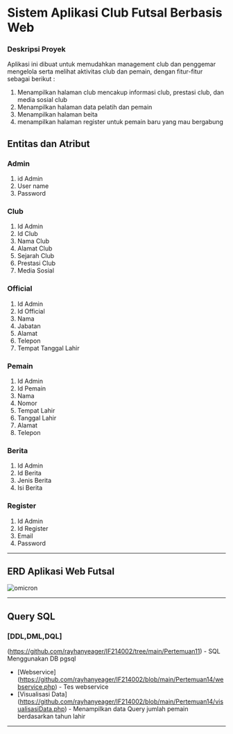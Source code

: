 # Sistem Aplikasi Club Futsal Berbasis Web

### Deskripsi Proyek
Aplikasi ini dibuat untuk memudahkan management club dan penggemar mengelola serta melihat aktivitas club dan pemain, dengan fitur-fitur sebagai berikut :
1. Menampilkan halaman club mencakup informasi club, prestasi club, dan media sosial club
2. Menampilkan halaman data pelatih dan pemain 
3. Menampilkan halaman beita
4. menampilkan halaman register untuk pemain baru yang mau bergabung

## Entitas dan Atribut
### Admin
1. id Admin
2. User name
3. Password

### Club
1. Id Admin
2. Id Club
3. Nama Club
4. Alamat Club
5. Sejarah Club 
6. Prestasi Club
7. Media Sosial

### Official
1. Id Admin
2. Id Official
3. Nama
4. Jabatan
5. Alamat
6. Telepon
7. Tempat Tanggal Lahir 

### Pemain
1. Id Admin
2. Id Pemain
3. Nama
4. Nomor
5. Tempat Lahir
6. Tanggal Lahir
7. Alamat
8. Telepon

### Berita
1. Id Admin
2. Id Berita
3. Jenis Berita
4. Isi Berita

### Register 
1. Id Admin 
2. Id Register
3. Email
4. Password
---
## ERD Aplikasi Web Futsal
![omicron](https://user-images.githubusercontent.com/86096057/176569729-186738d9-e6d5-40e2-8f4a-c0cdc0337220.png)

---

## Query SQL
### [DDL,DML,DQL] 
(https://github.com/rayhanyeager/IF214002/tree/main/Pertemuan11) - SQL Menggunakan DB pgsql
- [Webservice]
(https://github.com/rayhanyeager/IF214002/blob/main/Pertemuan14/webservice.php) - Tes webservice
- [Visualisasi Data]
(https://github.com/rayhanyeager/IF214002/blob/main/Pertemuan14/visualisasiData.php) - Menampilkan data Query jumlah pemain berdasarkan tahun lahir
---
